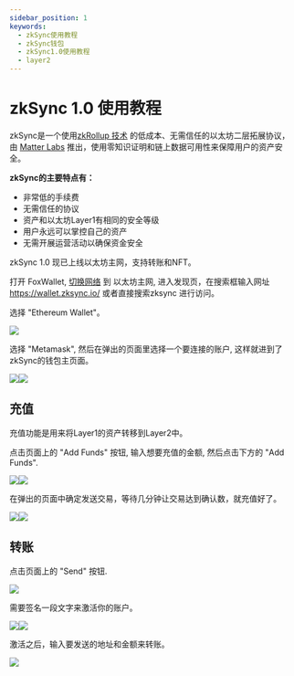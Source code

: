 ```yaml
---
sidebar_position: 1
keywords:
  - zkSync使用教程
  - zkSync钱包
  - zkSync1.0使用教程
  - layer2
---
```


# zkSync 1.0 使用教程

zkSync是一个使用[zkRollup 技术](https://docs.zksync.io/userdocs/tech.html#zk-rollup-architecture) 的低成本、无需信任的以太坊二层拓展协议，由 [Matter Labs](https://matter-labs.io/) 推出，使用零知识证明和链上数据可用性来保障用户的资产安全。

**zkSync的主要特点有：**
* 非常低的手续费
* 无需信任的协议
* 资产和以太坊Layer1有相同的安全等级
* 用户永远可以掌控自己的资产
* 无需开展运营活动以确保资金安全

zkSync 1.0 现已上线以太坊主网，支持转账和NFT。

打开 FoxWallet, [切换网络](../basic/manage-funds) 到 以太坊主网, 进入发现页，在搜索框输入网址 https://wallet.zksync.io/ 或者直接搜索zksync 进行访问。

选择 "Ethereum Wallet"。

![](../img/zksync-3.webp)

选择 "Metamask", 然后在弹出的页面里选择一个要连接的账户, 这样就进到了zkSync的钱包主页面。

![](../img/zksync-4.webp)![](../img/zksync-6.webp)


## 充值
充值功能是用来将Layer1的资产转移到Layer2中。

点击页面上的 "Add Funds" 按钮, 输入想要充值的金额, 然后点击下方的 "Add Funds".

![](../img/zksync-7.webp)![](../img/zksync-8.webp)

在弹出的页面中确定发送交易，等待几分钟让交易达到确认数，就充值好了。

![](../img/zksync-9.webp)![](../img/zksync-10.webp)

## 转账
点击页面上的 "Send" 按钮.

![](../img/zksync-11.webp)

需要签名一段文字来激活你的账户。

![](../img/zksync-12.webp)![](../img/zksync-13.webp)

激活之后，输入要发送的地址和金额来转账。

![](../img/zksync-14.webp)





